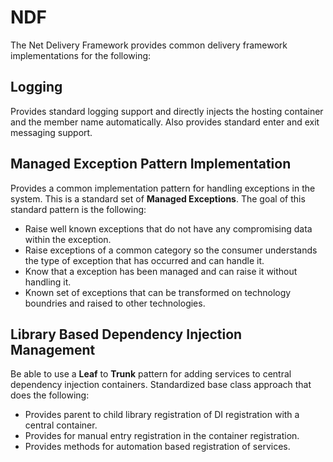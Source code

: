 # NDF
The Net Delivery Framework provides common delivery framework implementations for the following:

## Logging
Provides standard logging support and directly injects the hosting container and the member name automatically.
Also provides standard enter and exit messaging support. 

## Managed Exception Pattern Implementation
Provides a common implementation pattern for handling exceptions in the system. This is a standard set of **Managed Exceptions**. The goal of this standard pattern is the following:

 - Raise well known exceptions that do not have any compromising data within the exception.
 - Raise exceptions of a common category so the consumer understands the type of exception that has occurred and can handle it.
 - Know that a exception has been managed and can raise it without handling it. 
 - Known set of exceptions that can be transformed on technology boundries and raised to other technologies. 


 ## Library Based Dependency Injection Management
 Be able to use a **Leaf** to **Trunk** pattern for adding services to central dependency injection containers. Standardized base class approach that does the following:

 - Provides parent to child library registration of DI registration with a central container. 
 - Provides for manual entry registration in the container registration.
 - Provides methods for automation based registration of services. 



